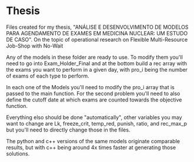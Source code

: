 # Thesis
Files created for my thesis, "ANÁLISE E DESENVOLVIMENTO DE MODELOS PARA AGENDAMENTO DE EXAMES EM MEDICINA NUCLEAR: UM ESTUDO DE CASO". On the topic of operational research on Flexible Multi-Resource Job-Shop with No-Wait

Any of the models in these folder are ready to use. To modify them you'll need to go into Exam_Holder_Final and at the bottom build a rec array with the exams you want to perform in a given day, with pro_i being the number of exams of each type to perform.

In each one of the Models you'll need to modify the pro_i array that is passed to the main function. For the second problem you'll need to also define the cutoff date at which exams are counted towards the objective function.

Everything elso should be done "automatically", other variables you may want to change are Lk, freeze_crit, temp_red, punish, ratio, and rec_max_p but you'll need to directly change those in the files.

The python and c++ versions of the same models originate comparable results, but with c++ being around 4x times faster at generating those solutions.
